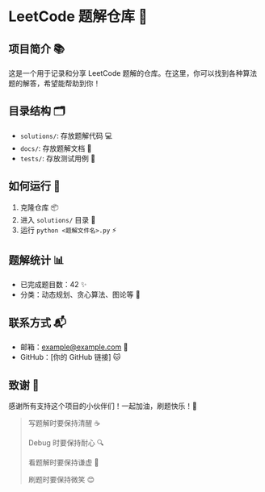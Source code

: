 # LeetCode 题解仓库 🎯

## 项目简介 📚
这是一个用于记录和分享 LeetCode 题解的仓库。在这里，你可以找到各种算法题的解答，希望能帮助到你！

## 目录结构 🗂️
- `solutions/`: 存放题解代码 💻
- `docs/`: 存放题解文档 📝
- `tests/`: 存放测试用例 🧪

## 如何运行 🚀
1. 克隆仓库 📦
2. 进入 `solutions/` 目录 📂
3. 运行 `python <题解文件名>.py` ⚡

## 题解统计 📊
- 已完成题目数：42 ✨
- 分类：动态规划、贪心算法、图论等 🎨

## 联系方式 📬
- 邮箱：example@example.com 📧
- GitHub：[你的 GitHub 链接] 🐱

## 致谢 💝
感谢所有支持这个项目的小伙伴们！一起加油，刷题快乐！🌟 

> 写题解时要保持清醒 ☕
> 
> Debug 时要保持耐心 🔍
> 
> 看题解时要保持谦虚 🙇
> 
> 刷题时要保持微笑 😊
